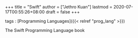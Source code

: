 +++
title = "Swift"
author = ["Jethro Kuan"]
lastmod = 2020-07-17T00:55:26+08:00
draft = false
+++

tags
: [Programming Languages]({{< relref "prog_lang" >}})

The Swift Programming Language book
